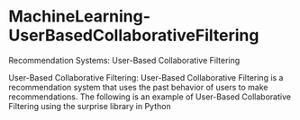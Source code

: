 # MachineLearning-UserBasedCollaborativeFiltering
Recommendation Systems: User-Based Collaborative Filtering

User-Based Collaborative Filtering: User-Based Collaborative Filtering is a recommendation system that uses the past behavior of users to make recommendations. The following is an example of User-Based Collaborative Filtering using the surprise library in Python
